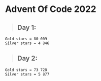 # Advent Of Code 2022

 > ## Day 1:
```
Gold stars = 80 009
Silver stars = 4 846
```


 > ## Day 2:
 ```
 Gold stars = 73 728
 Silver stars = 5 877
 ```